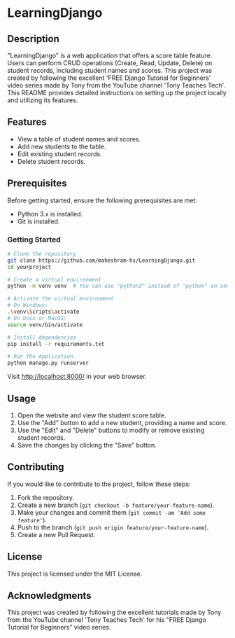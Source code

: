 # LearningDjango

## Description

"LearningDjango" is a web application that offers a score table feature. Users can perform CRUD operations (Create, Read, Update, Delete) on student records, including student names and scores. This project was created by following the excellent 'FREE Django Tutorial for Beginners' video series made by Tony from the YouTube channel 'Tony Teaches Tech'. This README provides detailed instructions on setting up the project locally and utilizing its features.

## Features

- View a table of student names and scores.
- Add new students to the table.
- Edit existing student records.
- Delete student records.

## Prerequisites

Before getting started, ensure the following prerequisites are met:

- Python 3.x is installed.
- Git is installed.

### Getting Started
```bash
# Clone the repository
git clone https://github.com/maheshram-hs/LearningDjango.git
cd yourproject

# Create a virtual environment
python -m venv venv  # You can use "python3" instead of "python" on some systems

# Activate the virtual environment
# On Windows:
.\venv\Scripts\activate
# On Unix or MacOS:
source venv/bin/activate

# Install dependencies
pip install -r requirements.txt

# Run the Application
python manage.py runserver
```

Visit [http://localhost:8000/](http://localhost:8000/) in your web browser.

## Usage

1. Open the website and view the student score table.
2. Use the "Add" button to add a new student, providing a name and score.
3. Use the "Edit" and "Delete" buttons to modify or remove existing student records.
4. Save the changes by clicking the "Save" button.

## Contributing

If you would like to contribute to the project, follow these steps:

1. Fork the repository.
2. Create a new branch (`git checkout -b feature/your-feature-name`).
3. Make your changes and commit them (`git commit -am 'Add some feature'`).
4. Push to the branch (`git push origin feature/your-feature-name`).
5. Create a new Pull Request.

## License

This project is licensed under the MIT License.

## Acknowledgments

This project was created by following the excellent tutorials made by Tony from the YouTube channel 'Tony Teaches Tech' for his "FREE Django Tutorial for Beginners" video series.
